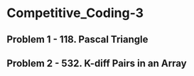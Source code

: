 # Competitive_Coding-3

## Problem 1 - 118. Pascal Triangle
## Problem 2 - 532. K-diff Pairs in an Array